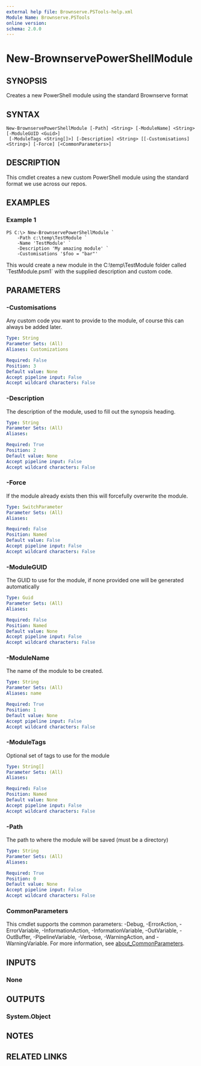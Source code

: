 ```yaml
---
external help file: Brownserve.PSTools-help.xml
Module Name: Brownserve.PSTools
online version:
schema: 2.0.0
---
```


# New-BrownservePowerShellModule

## SYNOPSIS
Creates a new PowerShell module using the standard Brownserve format

## SYNTAX

```
New-BrownservePowerShellModule [-Path] <String> [-ModuleName] <String> [-ModuleGUID <Guid>]
 [-ModuleTags <String[]>] [-Description] <String> [[-Customisations] <String>] [-Force] [<CommonParameters>]
```

## DESCRIPTION
This cmdlet creates a new custom PowerShell module using the standard format we use across our repos.

## EXAMPLES

### Example 1
```
PS C:\> New-BrownservePowerShellModule `
    -Path c:\temp\TestModule `
    -Name 'TestModule' `
    -Description 'My amazing module' `
    -Customisations '$foo = "bar"'
```

This would create a new module in the C:\temp\TestModule folder called \`TestModule.psm1\` with the supplied description and custom code.

## PARAMETERS

### -Customisations
Any custom code you want to provide to the module, of course this can always be added later.

```yaml
Type: String
Parameter Sets: (All)
Aliases: Customizations

Required: False
Position: 3
Default value: None
Accept pipeline input: False
Accept wildcard characters: False
```

### -Description
The description of the module, used to fill out the synopsis heading.

```yaml
Type: String
Parameter Sets: (All)
Aliases:

Required: True
Position: 2
Default value: None
Accept pipeline input: False
Accept wildcard characters: False
```

### -Force
If the module already exists then this will forcefully overwrite the module.

```yaml
Type: SwitchParameter
Parameter Sets: (All)
Aliases:

Required: False
Position: Named
Default value: False
Accept pipeline input: False
Accept wildcard characters: False
```

### -ModuleGUID
The GUID to use for the module, if none provided one will be generated automatically

```yaml
Type: Guid
Parameter Sets: (All)
Aliases:

Required: False
Position: Named
Default value: None
Accept pipeline input: False
Accept wildcard characters: False
```

### -ModuleName
The name of the module to be created.

```yaml
Type: String
Parameter Sets: (All)
Aliases: name

Required: True
Position: 1
Default value: None
Accept pipeline input: False
Accept wildcard characters: False
```

### -ModuleTags
Optional set of tags to use for the module

```yaml
Type: String[]
Parameter Sets: (All)
Aliases:

Required: False
Position: Named
Default value: None
Accept pipeline input: False
Accept wildcard characters: False
```

### -Path
The path to where the module will be saved (must be a directory)

```yaml
Type: String
Parameter Sets: (All)
Aliases:

Required: True
Position: 0
Default value: None
Accept pipeline input: False
Accept wildcard characters: False
```

### CommonParameters
This cmdlet supports the common parameters: -Debug, -ErrorAction, -ErrorVariable, -InformationAction, -InformationVariable, -OutVariable, -OutBuffer, -PipelineVariable, -Verbose, -WarningAction, and -WarningVariable. For more information, see [about_CommonParameters](http://go.microsoft.com/fwlink/?LinkID=113216).

## INPUTS

### None
## OUTPUTS

### System.Object
## NOTES

## RELATED LINKS


